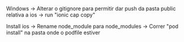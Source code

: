 Windows
    -> Alterar o gitignore para permitir dar push da pasta public relativa a ios
    -> run "ionic cap copy"

Install ios
    -> Rename node_module para node_modules
    -> Correr "pod install" na pasta onde o podfile estiver
    
